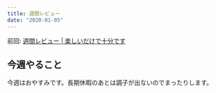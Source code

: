 ```yaml
---
title: 週間レビュー
date: "2020-01-05"
---
```


前回: [週間レビュー | 楽しいだけで十分です](https://yinm.info/20191229/)

## 今週やること
今週はおやすみです。長期休暇のあとは調子が出ないのでまったりします。
